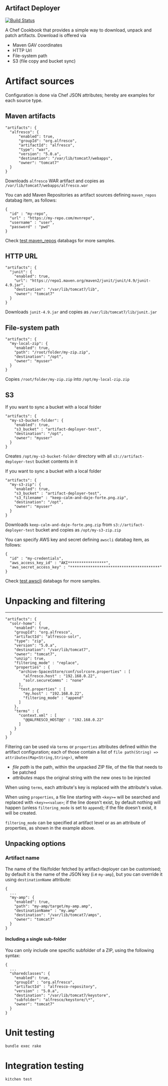 Artifact Deployer
---

[![Build Status](https://travis-ci.org/maoo/artifact-deployer.svg)](https://travis-ci.org/maoo/artifact-deployer)

A Chef Cookbook that provides a simple way to download, unpack and patch artifacts.
Download is offered via
- Maven GAV coordinates
- HTTP Url
- File-system path
- S3 (file copy and bucket sync)

# Artifact sources
Configuration is done via Chef JSON attributes; hereby are examples for each source type.

## Maven artifacts

```
"artifacts": {
  "alfresco": {
      "enabled": true,
      "groupId": "org.alfresco",
      "artifactId": "alfresco",
      "type": "war",
      "version": "5.0.a",
      "destination": "/var/lib/tomcat7/webapps",
      "owner": "tomcat7"
  }
}
```
Downloads `alfresco` WAR artifact and copies as `/var/lib/tomcat7/webapps/alfresco.war`

You can add Maven Repositories as artifact sources defining `maven_repos` databag item, as follows:
```
{
  "id" : "my-repo",
  "url" : "https://my-repo.com/mvnrepo",
  "username" : "user",
  "password" : "pwd"
}
```
Check [test maven_repos](test/integration/data_bags/maven_repos) databags for more samples.

## HTTP URL

```
"artifacts": {
  "junit": {
    "enabled": true,
    "url": "https://repo1.maven.org/maven2/junit/junit/4.9/junit-4.9.jar",
    "destination": "/var/lib/tomcat7/lib",
    "owner": "tomcat7"
  }
}
```
Downloads `junit-4.9.jar` and copies as `/var/lib/tomcat7/lib/junit.jar`

## File-system path

```
"artifacts": {
  "my-local-zip": {
    "enabled": true,
    "path": "/root/folder/my-zip.zip",
    "destination": "/opt",
    "owner": "myuser"
  }
}
```
Copies `/root/folder/my-zip.zip` into `/opt/my-local-zip.zip`

## S3

If you want to sync a bucket with a local folder
```
"artifacts": {
  "my-s3-bucket-folder": {
    "enabled": true,
    "s3_bucket" : "artifact-deployer-test",
    "destination": "/opt",
    "owner": "myuser"
  }
}
```
Creates `/opt/my-s3-bucket-folder` directory with all `s3://artifact-deployer-test` bucket contents in it

If you want to sync a bucket with a local folder
```
"artifacts": {
  "my-s3-zip": {
    "enabled": true,
    "s3_bucket" : "artifact-deployer-test",
    "s3_filename" : "keep-calm-and-daje-forte.png.zip",
    "destination": "/opt",
    "owner": "myuser"
  }
}
```
Downloads `keep-calm-and-daje-forte.png.zip` from `s3://artifact-deployer-test` bucket and copies as `/opt/my-s3-zip.zip`

You can specify AWS key and secret defining `awscli` databag item, as follows:
```
{
  "id" : "my-credentials",
  "aws_access_key_id" : "AKI*****************",
  "aws_secret_access_key" : "****************************************"
}
```
Check [test awscli](test/integration/data_bags/awscli) databags for more samples.

# Unpacking and filtering
---

```
"artifacts": {
  "solr-home": {
    "enabled": true,
    "groupId": "org.alfresco",
    "artifactId": "alfresco-solr",
    "type": "zip",
    "version": "5.0.a",
    "destination": "/var/lib/tomcat7",
    "owner": "tomcat7",
    "unzip": true,
    "filtering_mode" : "replace",
    "properties" : {
      "archive-SpacesStore/conf/solrcore.properties" : [
        "alfresco.host" : "192.168.0.22",
        "solr.secureComms" : "none"
      ],
      "test.properties" : [
        "my.host" : "192.168.0.22",
        "filtering_mode" : "append"
      ]
    },
    "terms" : {
      "context.xml" : [
        "@@ALFRESCO_HOST@@" : "192.168.0.22"
      ]
    }
  }
}
```

Filtering can be used via ```terms``` or ```properties``` attributes defined within the artifact configuration; each of those contain a list of ```file path(String) => attributes(Map<String,String>)```, where
- *file path* is the path, within the unpacked ZIP file, of the file that needs to be patched
- *attributes* maps the original string with the new ones to be injected

When using ```terms```, each attribute's key is replaced with the attribute's value.

When using ```properties```, a file line starting with ```<key>=``` will be searched and replaced with ```<key>=<value>```; if the line doesn't exist, by default nothing will happen (unless ```filtering_mode``` is set to ```append```); if the file doesn't exist, it will be created.

```filtering_mode``` can be specified at artifact level or as an attribute of properties, as shown in the example above.

## Unpacking options

### Artifact name

The name of the file/folder fetched by artifact-deployer can be customised; by default it is the name of the JSON key (i.e `my-amp`), but you can override it using `destinationName` attribute:

```
{
  ...
  "my-amp": {
    "enabled": true,
    "path": "my-amp/target/my-amp.amp",
    "destinationName" : "my.amp"
    "destination": "/var/lib/tomcat7/amps",
    "owner": "tomcat7"
  }
}
```
#### Including a single sub-folder

You can only include one specific subfolder of a ZIP, using the following syntax:

```
{
  ...
  "sharedclasses": {
    "enabled": true,
    "groupId" : "org.alfresco",
    "artifactId" : "alfresco-repository",
    "version" : "5.0.a",
    "destination": "/var/lib/tomcat7/keystore",
    "subfolder": "alfresco/keystore/\*",
    "owner": "tomcat7"
  }
}
```

# Unit testing
```
bundle exec rake
```

# Integration testing
```
kitchen test
```
